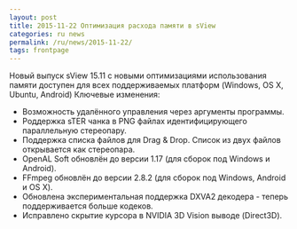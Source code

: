 ```yaml
---
layout: post
title: 2015-11-22 Оптимизация расхода памяти в sView
categories: ru news
permalink: /ru/news/2015-11-22/
tags: frontpage
---
```


Новый выпуск sView 15.11 с новыми оптимизациями использования памяти доступен для всех поддерживаемых платформ (Windows, OS X, Ubuntu, Android)
Ключевые изменения:

* Возможность удалённого управления через аргументы программы.
* Роддержка sTER чанка в PNG файлах идентифицирующего параллельную стереопару.
* Поддержка списка файлов для Drag & Drop. Список из двух файлов открывается как стереопара.
* OpenAL Soft обновлён до версии 1.17 (для сборок под Windows и Android).
* FFmpeg обновлён до версии 2.8.2 (для сборок под Windows, Android и OS X).
* Обновлена экспериментальная поддержка DXVA2 декодера - теперь поддерживается больше кодеков.
* Исправлено скрытие курсора в NVIDIA 3D Vision выводе (Direct3D).
<!--break-->
